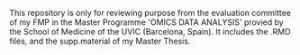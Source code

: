This repository is only for reviewing purpose from the evaluation committee of my FMP in the Master Programme
'OMICS DATA ANALYSIS' provied by the School of Medicine of the UVIC (Barcelona, Spain).
It includes the .RMD files, and the supp.material of my Master Thesis.
